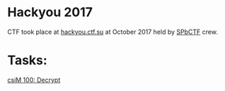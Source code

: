 # Hackyou 2017
CTF took place at [hackyou.ctf.su](https://hackyou.ctf.su/) at October 2017 held by [SPbCTF](https://vk.com/spbctf) crew.
# Tasks:
[csiM 100: Decrypt](./Decrypt)
